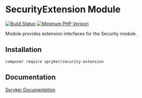 # SecurityExtension Module
[![Build Status](https://travis-ci.org/spryker/security-extension.svg)](https://travis-ci.org/spryker/security-extension)
[![Minimum PHP Version](https://img.shields.io/badge/php-%3E%3D%207.3-8892BF.svg)](https://php.net/)

Module provides extension interfaces for the Security module.

## Installation

```
composer require spryker/security-extension
```

## Documentation

[Spryker Documentation](https://academy.spryker.com/developing_with_spryker/module_guide/modules.html)
